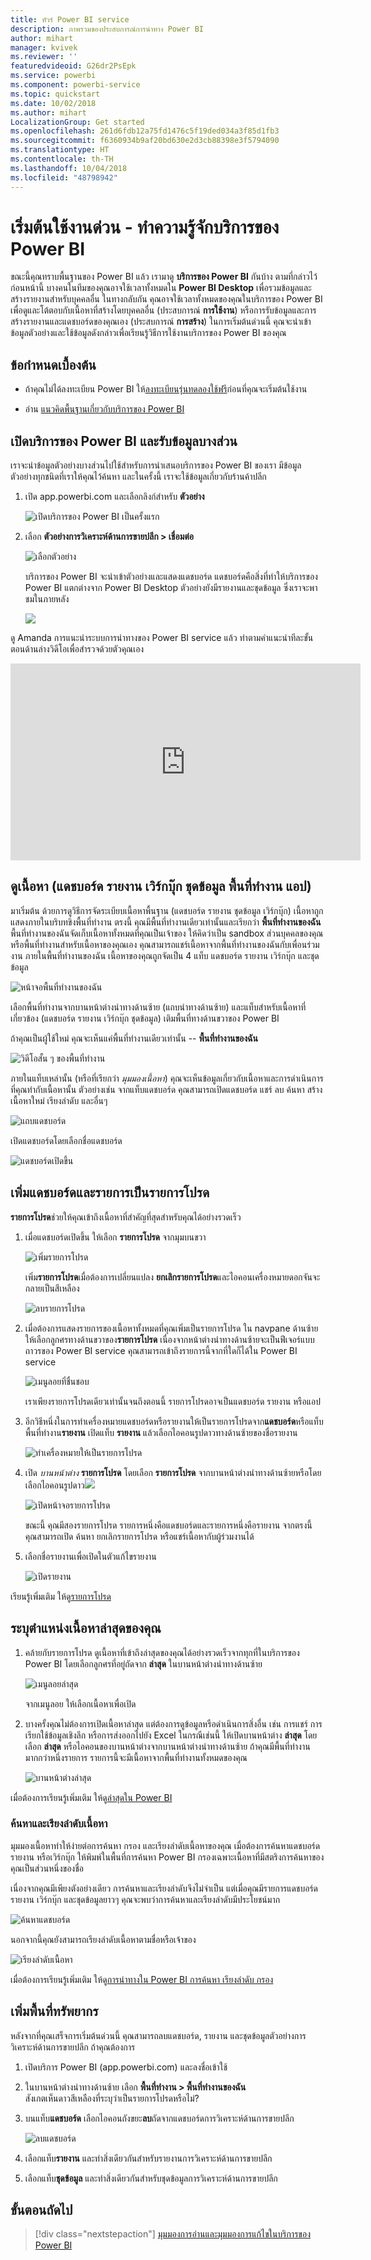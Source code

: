 ```yaml
---
title: ทัวร์ Power BI service
description: ภาพรวมของประสบการณ์การนำทาง Power BI
author: mihart
manager: kvivek
ms.reviewer: ''
featuredvideoid: G26dr2PsEpk
ms.service: powerbi
ms.component: powerbi-service
ms.topic: quickstart
ms.date: 10/02/2018
ms.author: mihart
LocalizationGroup: Get started
ms.openlocfilehash: 261d6fdb12a75fd1476c5f19ded034a3f85d1fb3
ms.sourcegitcommit: f6360934b9af20bd630e2d3cb88398e3f5794090
ms.translationtype: HT
ms.contentlocale: th-TH
ms.lasthandoff: 10/04/2018
ms.locfileid: "48798942"
---
```

# <a name="quickstart---getting-around-in-power-bi-service"></a>เริ่มต้นใช้งานด่วน - ทำความรู้จักบริการของ Power BI

ขณะนี้คุณทราบพื้นฐานของ Power BI แล้ว เรามาดู **บริการของ Power BI** กันบ้าง ตามที่กล่าวไว้ก่อนหน้านี้ บางคนในทีมของคุณอาจใช้เวลาทั้งหมดใน **Power BI Desktop** เพื่อรวมข้อมูลและสร้างรายงานสำหรับบุคคลอื่น ในทางกลับกัน คุณอาจใช้เวลาทั้งหมดของคุณในบริการของ Power BI เพื่อดูและโต้ตอบกับเนื้อหาที่สร้างโดยบุคคลอื่น (ประสบการณ์ **การใช้งาน**) หรือการรับข้อมูลและการสร้างรายงานและแดชบอร์ดของคุณเอง (ประสบการณ์ **การสร้าง**) ในการเริ่มต้นด่วนนี้ คุณจะนำเข้าข้อมูลตัวอย่างและใช้ข้อมูลดังกล่าวเพื่อเรียนรู้วิธีการใช้งานบริการของ Power BI ของคุณ 
 
## <a name="prerequisites"></a>ข้อกำหนดเบื้องต้น

- ถ้าคุณไม่ได้ลงทะเบียน Power BI ให้[ลงทะเบียนรุ่นทดลองใช้ฟรี](https://app.powerbi.com/signupredirect?pbi_source=web)ก่อนที่คุณจะเริ่มต้นใช้งาน

- อ่าน [แนวคิดพื้นฐานเกี่ยวกับบริการของ Power BI](end-user-basic-concepts.md)

## <a name="open-power-bi-service-and-get-some-data"></a>เปิดบริการของ Power BI และรับข้อมูลบางส่วน
เราจะนำข้อมูลตัวอย่างบางส่วนไปใช้สำหรับการนำเสนอบริการของ Power BI ของเรา มีข้อมูลตัวอย่างทุกชนิดที่เราให้คุณไว้ค้นหา และในครั้งนี้ เราจะใช้ข้อมูลเกี่ยวกับร้านค้าปลีก    
1. เปิด app.powerbi.com และเลือกลิงก์สำหรับ **ตัวอย่าง** 

    ![เปิดบริการของ Power BI เป็นครั้งแรก](./media/end-user-experience/power-bi-new-user.png)

2. เลือก **ตัวอย่างการวิเคราะห์ด้านการขายปลีก > เชื่อมต่อ**

    ![เลือกตัวอย่าง](./media/end-user-experience/power-bi-retail-sample.png)

    บริการของ Power BI จะนำเข้าตัวอย่างและแสดงแดชบอร์ด แดชบอร์ดคือสิ่งที่ทำให้บริการของ Power BI แตกต่างจาก Power BI Desktop ตัวอย่างยังมีรายงานและชุดข้อมูล ซึ่งเราจะพาชมในภายหลัง

    ![](media/end-user-experience/power-bi-dashboard.png)

ดู Amanda การแนะนำระบบการนำทางของ Power BI service  แล้ว ทำตามคำแนะนำทีละขั้นตอนด้านล่างวิดีโอเพื่อสำรวจด้วยตัวคุณเอง

<iframe width="560" height="315" src="https://www.youtube.com/embed/G26dr2PsEpk" frameborder="0" allowfullscreen></iframe>


## <a name="view-content-dashboards-reports-workbooks-datasets-workspaces-apps"></a>ดูเนื้อหา (แดชบอร์ด รายงาน เวิร์กบุ๊ก ชุดข้อมูล พื้นที่ทำงาน แอป)
มาเริ่มต้น ด้วยการดูวิธีการจัดระเบียบเนื้อหาพื้นฐาน (แดชบอร์ด รายงาน ชุดข้อมูล เวิร์กบุ๊ก) เนื้อหาถูกแสดงภายในบริบทขิงพื้นที่ทำงาน ตรงนี้ คุณมีพื้นที่ทำงานเดียวเท่านั้นและเรียกว่า **พื้นที่ทำงานของฉัน** พื้นที่ทำงานของฉันจัดเก็บเนื้อหาทั้งหมดที่คุณเป็นเจ้าของ ให้คิดว่าเป็น sandbox ส่วนบุคคลของคุณหรือพื้นที่ทำงานสำหรับเนื้อหาของคุณเอง คุณสามารถแชร์เนื้อหาจากพื้นที่ทำงานของฉันกับเพื่อนร่วมงาน ภายในพื้นที่ทำงานของฉัน เนื้อหาของคุณถูกจัดเป็น 4 แท็บ แดชบอร์ด รายงาน เวิร์กบุ๊ก และชุดข้อมูล

![หน้าจอพื้นที่ทำงานของฉัน](./media/end-user-experience/power-bi-my-workspace2.png)

เลือกพื้นที่ทำงานจากบานหน้าต่างนำทางด้านซ้าย (แถบนำทางด้านซ้าย) และแท็บสำหรับเนื้อหาที่เกี่ยวข้อง (แดชบอร์ด รายงาน เวิร์กบุ๊ก ชุดข้อมูล) เติมพื้นที่ทางด้านขวาของ Power BI

ถ้าคุณเป็นผู้ใช้ใหม่ คุณจะเห็นแค่พื้นที่ทำงานเดียวเท่านั้น -- **พื้นที่ทำงานของฉัน**

![วิดีโอสั้น ๆ ของพื้นที่ทำงาน](./media/end-user-experience/nav.gif)

ภายในแท็บเหล่านั้น (หรือที่เรียกว่า *มุมมองเนื้อหา*) คุณจะเห็นข้อมูลเกี่ยวกับเนื้อหาและการดำเนินการที่คุณทำกับเนื้อหานั้น  ตัวอย่างเช่น จากแท็บแดชบอร์ด คุณสามารถเปิดแดชบอร์ด แชร์ ลบ ค้นหา สร้างเนื้อหาใหม่ เรียงลำดับ และอื่นๆ

![แถบแดชบอร์ด](./media/end-user-experience/power-bi-dashboard-tab.png)

เปิดแดชบอร์ดโดยเลือกชื่อแดชบอร์ด

![แดชบอร์ดเปิดขึ้น](./media/end-user-experience/power-bi-open-dashboard.png)

## <a name="favorite-a-dashboard-and-a-report"></a>เพิ่มแดชบอร์ดและรายการเป็นรายการโปรด
**รายการโปรด**ช่วยให้คุณเข้าถึงเนื้อหาที่สำคัญที่สุดสำหรับคุณได้อย่างรวดเร็ว  

1. เมื่อแดชบอร์ดเปิดขึ้น ให้เลือก **รายการโปรด** จากมุมบนขวา
   
   ![เพิ่มรายการโปรด](./media/end-user-experience/powerbi-dashboard-favorite.png)
   
   เพิ่ม**รายการโปรด**เมื่อต้องการเปลี่ยนแปลง **ยกเลิกรายการโปรด**และไอคอนเครื่องหมายดอกจันจะกลายเป็นสีเหลือง
   
   ![ลบรายการโปรด](./media/end-user-experience/power-bi-unfavorite2.png)

2. เมื่อต้องการแสดงรายการของเนื้อหาทั้งหมดที่คุณเพิ่มเป็นรายการโปรด ใน navpane ด้านซ้าย ให้เลือกลูกศรทางด้านขวาของ**รายการโปรด** เนื่องจากหน้าต่างนำทางด้านซ้ายจะเป็นฟีเจอร์แบบถาวรของ Power BI service คุณสามารถเข้าถึงรายการนี้จากที่ใดก็ได้ใน Power BI service
   
    ![เมนูลอยที่ชื่นชอบ](./media/end-user-experience/power-bi-favorite.png)
   
    เราเพียงรายการโปรดเดียวเท่านั้นจนถึงตอนนี้ รายการโปรดอาจเป็นแดชบอร์ด รายงาน หรือแอป  

1. อีกวิธีหนึ่งในการทำเครื่องหมายแดชบอร์ดหรือรายงานให้เป็นรายการโปรดจาก**แดชบอร์ด**หรือแท็บพื้นที่ทำงาน**รายงาน**  เปิดแท็บ **รายงาน** แล้วเลือกไอคอนรูปดาวทางด้านซ้ายของชื่อรายงาน
   
   ![ทำเครื่องหมายให้เป็นรายการโปรด](./media/end-user-experience/power-bi-report-favorite.png)

3. เปิด *บานหน้าต่าง* **รายการโปรด** โดยเลือก **รายการโปรด** จากบานหน้าต่างนำทางด้านซ้ายหรือโดยเลือกไอคอนรูปดาว![](media/end-user-experience/powerbi-star-icon.png)
   
   ![เปิดหน้าจอรายการโปรด](./media/end-user-experience/power-bi-favorite-pane.png)
   
   ขณะนี้ คุณมีสองรายการโปรด รายการหนึ่งคือแดชบอร์ดและรายการหนึ่งคือรายงาน จากตรงนี้ คุณสามารถเปิด ค้นหา ยกเลิกรายการโปรด หรือแชร์เนื้อหากับผู้ร่วมงานได้

4. เลือกชื่อรายงานเพื่อเปิดในตัวแก้ไขรายงาน

    ![เปิดรายงาน](./media/end-user-experience/power-bi-report-open.png)


เรียนรู้เพิ่มเติม ให้ดู[รายการโปรด](end-user-favorite.md)

## <a name="locate-your-most-recent-content"></a>ระบุตำแหน่งเนื้อหาล่าสุดของคุณ

1. คล้ายกับรายการโปรด ดูเนื้อหาที่เข้าถึงล่าสุดของคุณได้อย่างรวดเร็วจากทุกที่ในบริการของ Power BI โดยเลือกลูกศรที่อยู่ถัดจาก **ล่าสุด** ในบานหน้าต่างนำทางด้านซ้าย

   ![เมนูลอยล่าสุด](./media/end-user-experience/power-bi-recent-flyout.png)

    จากเมนูลอย ให้เลือกเนื้อหาเพื่อเปิด

2. บางครั้งคุณไม่ต้องการเปิดเนื้อหาล่าสุด แต่ต้องการดูข้อมูลหรือดำเนินการสิ่งอื่น เช่น การแชร์ การเรียกใช้ข้อมูลเชิงลึก หรือการส่งออกไปยัง Excel ในกรณีเช่นนี้ ให้เปิดบานหน้าต่าง **ล่าสุด** โดยเลือก **ล่าสุด** หรือไอคอนของบานหน้าต่างจากบานหน้าต่างนำทางด้านซ้าย ถ้าคุณมีพื้นที่ทำงานมากกว่าหนึ่งรายการ รายการนี้จะมีเนื้อหาจากพื้นที่ทำงานทั้งหมดของคุณ

   ![บานหน้าต่างล่าสุด](./media/end-user-experience/power-bi-recent.png)

เมื่อต้องการเรียนรู้เพิ่มเติม ให้ดู[ล่าสุดใน Power BI](end-user-recent.md)

### <a name="search-and-sort-content"></a>ค้นหาและเรียงลำดับเนื้อหา
มุมมองเนื้อหาทำให้ง่ายต่อการค้นหา กรอง และเรียงลำดับเนื้อหาของคุณ เมื่อต้องการค้นหาแดชบอร์ด รายงาน หรือเวิร์กบุ๊ก ให้พิมพ์ในพื้นที่การค้นหา Power BI กรองเฉพาะเนื้อหาที่มีสตริงการค้นหาของคุณเป็นส่วนหนึ่งของชื่อ

เนื่องจากคุณมีเพียงตังอย่างเดียว การค้นหาและเรียงลำดับจึงไม่จำเป็น  แต่เมื่อคุณมีรายการแดชบอร์ด รายงาน เวิร์กบุ๊ก และชุดข้อมูลยาวๆ คุณจะพบว่าการค้นหาและเรียงลำดับมีประโยชน์มาก

![ค้นหาแดชบอร์ด](./media/end-user-experience/power-bi-search-sort.png)

นอกจากนี้คุณยังสามารถเรียงลำดับเนื้อหาตามชื่อหรือเจ้าของ  

![เรียงลำดับเนื้อหา](./media/end-user-experience/power-bi-sort.png)

เมื่อต้องการเรียนรู้เพิ่มเติม ให้ดู[การนำทางใน Power BI การค้นหา เรียงลำดับ กรอง](end-user-search-filter-sort.md)

## <a name="clean-up-resources"></a>เพิ่มพื้นที่ทรัพยากร
หลังจากที่คุณเสร็จการเริ่มต้นด่วนนี้ คุณสามารถลบแดชบอร์ด, รายงาน และชุดข้อมูลตัวอย่างการวิเคราะห์ด้านการขายปลีก ถ้าคุณต้องการ

1. เปิดบริการ Power BI (app.powerbi.com) และลงชื่อเข้าใช้    
2. ในบานหน้าต่างนำทางด้านซ้าย เลือก **พื้นที่ทำงาน > พื้นที่ทำงานของฉัน**  
    สังเกตเห็นดาวสีเหลืองที่ระบุว่าเป็นรายการโปรดหรือไม่?    
3. บนแท็บ**แดชบอร์ด** เลือกไอคอนถังขยะ**ลบ**ถัดจากแดชบอร์ดการวิเคราะห์ด้านการขายปลีก    

    ![ลบแดชบอร์ด](./media/end-user-experience/power-bi-cleanup.png)

4. เลือกแท็บ**รายงาน** และทำสิ่งเดียวกันสำหรับรายงานการวิเคราะห์ด้านการขายปลีก
1. เลือกแท็บ**ชุดข้อมูล** และทำสิ่งเดียวกันสำหรับชุดข้อมูลการวิเคราะห์ด้านการขายปลีก

## <a name="next-steps"></a>ขั้นตอนถัดไป

> [!div class="nextstepaction"]
> [มุมมองการอ่านและมุมมองการแก้ไขในบริการของ Power BI](end-user-reading-view.md)
